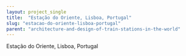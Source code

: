 ```yaml
---
layout: project_single
title:  "Estação do Oriente, Lisboa, Portugal"
slug: "estacao-do-oriente-lisboa-portugal"
parent: "architecture-and-design-of-train-stations-in-the-world"
---
```

Estação do Oriente, Lisboa, Portugal